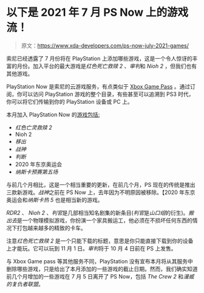 # 以下是 2021 年 7 月 PS Now 上的游戏流！

> 原文：<https://www.xda-developers.com/ps-now-july-2021-games/>

索尼已经透露了 7 月份将在 PlayStation 上添加哪些游戏，这是一个令人惊讶的丰富的月份。加入平台的最大游戏是*红色死亡救赎 2* 、*审判*和 *Nioh 2* ，但我们也有其他游戏。

PlayStation Now 是索尼的云游戏服务，有点类似于 [Xbox Game Pass](https://www.xda-developers.com/xbox-game-pass-july-2021-additions/) 。通过订阅，你可以访问 PlayStation 游戏的整个目录，有些甚至可以追溯到 PS3 时代，你可以将它们传输到你的 PlayStation 设备或 PC 上。

本月加入 PlayStation Now 的[游戏包括:](https://blog.playstation.com/2021/07/05/playstation-now-games-for-july-red-dead-redemption-2-nioh-2-judgment/)

*   *红色亡灵救赎 2*
*   Nioh 2
*   *移出*
*   *战神*
*   *判断*
*   2020 年东京奥运会
*   *纳斯卡预赛第五场*

与前几个月相比，这是一个相当重要的更新，在前几个月，PS 现在的传统是推出三款新游戏。*战神*之前在 PS Now 上，去年因为不明原因被移除。【2020 年东京奥运会和*纳斯卡热 5* 也是相当新的游戏。

*RDR2* 、 *Nioh 2* 、*判官*是几部相当知名剧集的新条目(*判官*是*山口组*的衍生)。*搬出去*是一个物理模拟游戏，你扮演一个家具搬运工，他必须在不损坏任何东西的情况下打包越来越多的精致的卡车。

注意*红色死亡救赎 2* 是一个只能下载的标题，意思是你只能直接下载到你的设备上才能玩。它可以玩到 11 月 1 日。*审判*将于 10 月 4 日前在 PS 上发售。

与 Xbox Game pass 等其他服务不同，PlayStation 没有宣布本月将从其服务中删除哪些游戏，只是给出了本月添加的一些游戏的截止日期。然而，我们确实知道前几个月增加的一些游戏在 7 月 5 日离开了 PS Now，包括 *The Crew 2* 和*漫威的复仇者联盟*。